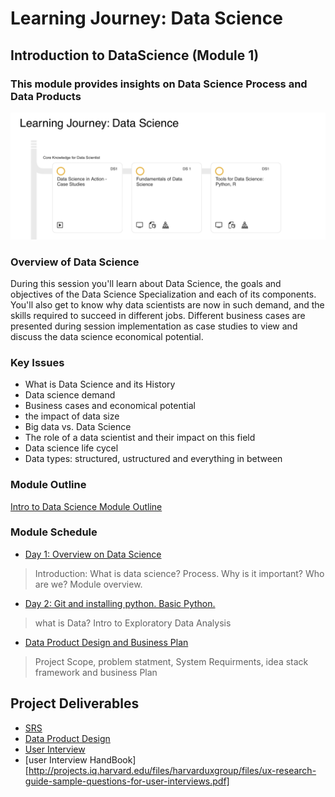 # Learning Journey: Data Science
## Introduction to DataScience (Module 1)
### This module provides insights on Data Science Process and Data Products
![data exploration](https://github.com/Abdel-Razzak/DataScience/blob/master/images/M2.jpeg)

### Overview of Data Science 
During this session you'll learn about Data Science, the goals and objectives of the Data Science Specialization and each of its components. 
You'll also get to know why data scientists are now in such demand, and the skills required to succeed in different jobs. 
Different business cases are presented during session implementation as case studies to view and discuss the data science economical potential.
### Key Issues
  * What is Data Science and its History
  * Data science demand
  * Business cases and economical potential
  * the impact of data size
  * Big data vs. Data Science
  * The role of a data scientist and their impact on this field
  * Data science life cycel
  * Data types: structured, ustructured and everything in between

### Module Outline
[Intro to Data Science Module Outline](https://drive.google.com/open?id=1qrYLWjSBuEoo2tb9sYsIpYcgPUZ0PoqE)
### Module Schedule
* [Day 1: Overview on Data Science](https://github.com/Abdel-Razzak/DataScience/tree/master/Day%201)
> Introduction: What is data science? Process. Why is it important? Who are we? Module overview.
* [Day 2: Git and installing python. Basic Python.](https://github.com/Abdel-Razzak/DataScience/tree/master/Day%202)
> what is Data? Intro to Exploratory Data Analysis
* [Data Product Design and Business Plan](https://github.com/Abdel-Razzak/DataScience/tree/master/Day%203)
> Project Scope, problem statment, System Requirments, idea stack framework and business Plan

## Project Deliverables 
* [SRS](https://drive.google.com/open?id=12y3tcYWjlKBtFdjT0gRV3wCOFDpu6bU_)
* [Data Product Design](https://towardsdatascience.com/designing-data-products-b6b93edf3d23)
* [User Interview](https://medium.springboard.com/the-art-of-the-user-interview-cf40d1ca62e8)
* [user Interview HandBook][http://projects.iq.harvard.edu/files/harvarduxgroup/files/ux-research-guide-sample-questions-for-user-interviews.pdf]
